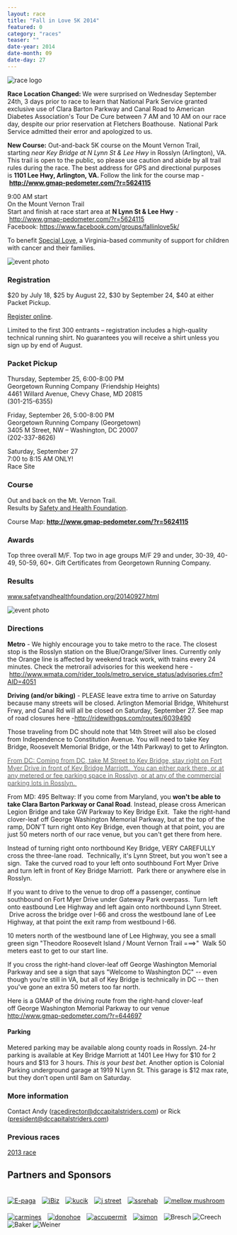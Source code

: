 ```yaml
---
layout: race
title: "Fall in Love 5K 2014"
featured: 0
category: "races"
teaser: ""
date-year: 2014
date-month: 09
date-day: 27
---
```

<p><img src="/media/uploads/fallinlove5k2013.png" alt="race logo" /></p><p><strong>Race Location Changed:&nbsp;</strong><span>We were surprised&nbsp;</span><span class="aBn" data-term="goog_341114132">on Wednesday September 24th, 3 days prior to race</span><span>&nbsp;to learn that National Park Service granted exclusive use of&nbsp;</span><span>Clara Barton Parkway</span><span>&nbsp;and&nbsp;</span><span>Canal Road to American Diabetes Association's Tour De Cure between&nbsp;<span class="aBn" data-term="goog_341114133"><span class="aQJ">7 AM and 10 AM&nbsp;</span></span>on our race day, despite our prior reservation at Fletchers Boathouse. &nbsp;National Park Service admitted their error and apologized to us. &nbsp;</span></p><p><span><strong>New Course:</strong>&nbsp;Out-and-back 5K course on the Mount Vernon Trail, starting&nbsp;</span><em>near Key Bridge at N Lynn St &amp; Lee Hwy</em><span>&nbsp;in Rosslyn (Arlington), VA. This trail is open to the public, so please use caution and abide by all trail rules during the race. The best address for GPS and directional purposes is&nbsp;</span><strong>1101 Lee Hwy, Arlington, VA.&nbsp;</strong><span>Follow the link for the course map -&nbsp;</span><strong><a href="http://www.gmap-pedometer.com/?r=5624115">http://www.gmap-pedometer.com/?r=5624115</a></strong></p><p>9:00 AM start<br /> On the Mount Vernon Trail<br /> Start and finish at&nbsp;race start area at <strong>N Lynn St &amp; Lee Hwy</strong>&nbsp;-&nbsp;<a href="http://www.gmap-pedometer.com/?r=5624115" target="_blank">http://www.gmap-pedometer.com/?r=5624115</a><br /> Facebook: <a href="https://www.facebook.com/groups/fallinlove5k/">https://www.facebook.com/groups/fallinlove5k/</a></p><p>To benefit <a href="http://www.specialove.org">Special Love</a>, a Virginia-based community of support for children with cancer and their families.</p><p><img src="/media/uploads/fallinlove2014/20130921-barry.jpg" alt="event photo" /></p><h3>Registration</h3><p>$20 by July 18, $25 by August 22, $30 by September 24, $40 at either Packet Pickup.</p><p><a href="https://www.raceit.com/Register/?event=27945">Register online</a>.</p><p>Limited to the first 300 entrants &ndash; registration includes a high-quality technical running shirt.&nbsp;No guarantees you will receive a shirt unless you sign up by end of August.</p><h3>Packet Pickup</h3><p>Thursday, September 25, 6:00-8:00 PM <br />Georgetown Running Company (Friendship Heights)<br />4461 Willard Avenue, Chevy Chase, MD 20815 <br />(301-215-6355)</p><p>Friday, September 26, 5:00-8:00 PM<br />Georgetown Running Company (Georgetown)<br />3405 M Street, NW &ndash; Washington, DC 20007 <br />(202-337-8626)</p><p>Saturday, September 27<br />7:00 to 8:15 AM ONLY!<br />Race Site</p><h3>Course</h3><p>Out and back on the Mt. Vernon Trail. &nbsp;<br /> Results by&nbsp;<a href="http://www.safetyandhealthfoundation.org/">Safety and Health Foundation</a>.</p><p>Course Map:&nbsp;<strong><a href="http://www.gmap-pedometer.com/?r=5624115" target="_blank">http://www.gmap-pedometer.com/?r=5624115</a></strong></p><h3>Awards</h3><p>Top three overall M/F. Top two in age groups M/F 29 and under, 30-39, 40-49, 50-59, 60+. Gift Certificates from Georgetown Running Company.</p><h3>Results</h3><p><a href="http://www.safetyandhealthfoundation.org/20140927.html" target="_blank">www.safetyandhealthfoundation.org/20140927.html</a></p><p><img src="/media/uploads/fallinlove2014/20130921-adr.jpg" alt="event photo" /></p><h3>Directions</h3><p><strong>Metro</strong> -&nbsp;We highly encourage you to take metro to the race. The closest stop is the Rosslyn station on the Blue/Orange/Silver lines. Currently only the Orange line is affected by weekend track work, with trains every 24 minutes. Check the metrorail advisories for this weekend here -&nbsp;<a href="http://www.wmata.com/rider_tools/metro_service_status/advisories.cfm?AID=4051" target="_blank">http://www.wmata.com/rider_tools/metro_service_status/advisories.cfm?AID=4051</a><strong><em><a href="http://www.wmata.com/rider_tools/metro_service_status/advisories.cfm?AID=4051" target="_blank"><br /></a></em></strong></p><p><strong>Driving (and/or biking)</strong> -&nbsp;PLEASE leave extra time to arrive on Saturday because many streets will be closed. Arlington Memorial Bridge, Whitehurst Frwy, and Canal Rd will all be closed on Saturday, September 27. See map of road closures here -<a href="http://ridewithgps.com/routes/6039490" target="_blank">http://ridewithgps.com/routes/6039490</a></p><p>Those traveling from DC should note that 14th Street will also be closed from Independence to Constitution Avenue. You will need to take Key Bridge, Roosevelt Memorial Bridge, or the 14th Parkway) to get to Arlington.</p><p><a href="http://ridewithgps.com/routes/6039490" target="_blank"><span style="color: #666666;">From DC:&nbsp;</span><span style="color: #666666;">Coming from DC, take M Street to Key Bridge, stay right on Fort Myer Drive in front of Key Bridge Marriott. &nbsp;</span><span style="color: #666666;">You can either park there, or at any metered or fee parking space in Rosslyn, or at any of the commercial parking lots in Rosslyn.</span><span style="color: #cc4343;">&nbsp;</span></a></p><p>From MD: 495 Beltway:&nbsp;If you come from Maryland, you <strong>won't be able to take Clara Barton Parkway or Canal Road</strong>. Instead, please cross American Legion Bridge and take GW Parkway to Key Bridge Exit. &nbsp;Take the right-hand clover-leaf off&nbsp;George Washington Memorial Parkway, but at the top of the ramp,&nbsp;DON'T turn right onto Key Bridge, even though at that point, you are just&nbsp;50 meters north of our race venue, but you can't get there from here.&nbsp;</p><p><span>Instead of turning right onto northbound Key Bridge, VERY CAREFULLY cross the three-lane road. &nbsp;Technically, it's Lynn Street, but you won't see a sign. &nbsp;Take the curved road to your left onto southbound Fort Myer Drive and turn left in front of Key Bridge Marriott. &nbsp;Park there or anywhere else in Rosslyn.</span></p><p>If you want to drive to the venue to drop off a passenger, continue southbound on Fort Myer Drive under Gateway Park overpass. &nbsp;Turn left onto eastbound Lee Highway and left again onto northbound Lynn Street. &nbsp;Drive across the bridge over I-66 and cross the westbound lane of Lee Highway, at that point the exit ramp from westbound I-66.</p><p>10 meters north of the&nbsp;westbound lane of Lee Highway, you see a small green sign "Theodore Roosevelt Island / Mount Vernon Trail ===&gt;" &nbsp;Walk 50 meters east to get to our start line.</p><p>If you cross the&nbsp;right-hand clover-leaf off&nbsp;George Washington Memorial Parkway and see a sign that says "Welcome to Washington DC" -- even though you're still in VA,&nbsp;but all of Key Bridge is technically in DC&nbsp;-- then you've gone an extra 50 meters too far north. &nbsp;</p><p>Here is a GMAP of the driving route from&nbsp;the&nbsp;right-hand clover-leaf off&nbsp;George Washington Memorial Parkway to our venue<br /><a href="http://www.gmap-pedometer.com/?r=6446977" target="_blank">http://www.gmap-pedometer.com/?r=644697</a></p><h4><strong>Parking<span style="text-decoration: underline;"><br /></span></strong></h4><p>Metered parking may be available along county roads in Rosslyn. 24-hr parking is available at Key Bridge Marriott at 1401 Lee Hwy for $10 for 2 hours and $13 for 3 hours.&nbsp;<em>This is your best bet.</em>&nbsp;Another option is Colonial Parking underground garage at 1919 N Lynn St. This garage is $12 max rate, but they don&rsquo;t open until 8am on Saturday.</p><h3>More information</h3><p>Contact Andy (<a href="mailto:racedirector@dccapitalstriders.com">racedirector@dccapitalstriders.com</a>) or Rick (<a href="mailto:president@dccapitalstriders.com">president@dccapitalstriders.com</a>)</p><h3>Previous races</h3><p><a href="/events/fallinlove5k-2013">2013 race</a></p><h2 id="sponsors">Partners and Sponsors</h2><p><a style="border: none; background: none; display: inline-block; margin: 20px 10px 0 0;" href="http://www.e-paga.com"><img src="/media/uploads/fallinlove2013/epaga.png" alt="E-paga" /></a> <a style="border: none; background: none; display: inline-block; margin: 20px 10px 0 0;" href="http://www.digitalibiz.com"><img src="/media/uploads/fallinlove2013/ibiz.png" alt="iBiz" /></a> <a style="border: none; background: none; display: inline-block; margin: 20px 10px 0 0;" href="http://www.tamara4homes.com"><img src="/media/uploads/fallinlove2013/kucik.png" alt="kucik" /></a> <a style="border: none; background: none; display: inline-block; margin: 20px 10px 0 0;" href="http://www.jstreetcompanies.com/"><img src="/media/uploads/fallinlove2013/jstreet.png" alt="j street" /></a> <a style="border: none; background: none; display: inline-block; margin: 20px 10px 0 0;" href="http://www.ssrehab.com"><img src="/media/uploads/fallinlove2014/ssrehab.png" alt="ssrehab" /></a> <a style="border: none; background: none; display: inline-block; margin: 20px 10px 0 0;" href="https://mellowmushroom.com/store/adams-morgan"><img src="/media/uploads/fallinlove2014/mellow-mushroom.png" alt="mellow mushroom" /></a> <a style="border: none; background: none; display: inline-block; margin: 20px 10px 0 0;" href="http://www.carminesnyc.com/locations/washington-dc/"><img src="/media/uploads/fallinlove2014/carmines.png" alt="carmines" /></a> <a style="border: none; background: none; display: inline-block; margin: 20px 10px 0 0;" href="http://www.donohoe.com"><img src="/media/uploads/fallinlove2014/donohoe.png" alt="donohoe" /></a> <a style="border: none; background: none; display: inline-block; margin: 20px 10px 0 0;" href="http://www.accupermit.com"><img src="/media/uploads/fallinlove2014/accupermit.png" alt="accupermit" /></a> <a style="border: none; background: none; display: inline-block; margin: 20px 10px 0 0;" href="http://www.simoncomputing.com/main/home.php"><img src="/media/uploads/fallinlove2014/simon.png" alt="simon" /></a> <img src="/media/uploads/fallinlove2013/bresch.png" alt="Bresch" /> <img src="/media/uploads/fallinlove2014/creech.png" alt="Creech" /> <img src="/media/uploads/fallinlove2014/baker.png" alt="Baker" /> <img src="/media/uploads/fallinlove2014/weiner.png" alt="Weiner" /></p>